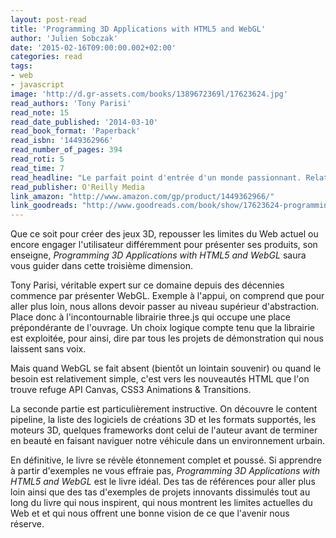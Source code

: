 ```yaml
---
layout: post-read
title: 'Programming 3D Applications with HTML5 and WebGL'
author: 'Julien Sobczak'
date: '2015-02-16T09:00:00.002+02:00'
categories: read
tags:
- web
- javascript
image: 'http://d.gr-assets.com/books/1389672369l/17623624.jpg'
read_authors: 'Tony Parisi'
read_note: 15
read_date_published: '2014-03-10'
read_book_format: 'Paperback'
read_isbn: '1449362966'
read_number_of_pages: 394
read_roti: 5
read_time: 7
read_headline: "Le parfait point d'entrée d'un monde passionnant. Relativement abordable et très complet. Une véritable source d'inspiration."
read_publisher: O'Reilly Media
link_amazon: "http://www.amazon.com/gp/product/1449362966/"
link_goodreads: "http://www.goodreads.com/book/show/17623624-programming-3d-applications-with-html5-and-webgl"
---
```



Que ce soit pour créer des jeux 3D, repousser les limites du Web actuel ou encore engager l'utilisateur différemment pour présenter ses produits, son enseigne, *Programming 3D Applications with HTML5 and WebGL* saura vous guider dans cette troisième dimension.

Tony Parisi, véritable expert sur ce domaine depuis des décennies commence par présenter WebGL. Exemple à l'appui, on comprend que pour aller plus loin, nous allons devoir passer au niveau supérieur d'abstraction. Place donc à l'incontournable librairie three.js qui occupe une place prépondérante de l'ouvrage. Un choix logique compte tenu que la librairie est exploitée, pour ainsi, dire par tous les projets de démonstration qui nous laissent sans voix.

Mais quand WebGL se fait absent (bientôt un lointain souvenir) ou quand le besoin est relativement simple, c'est vers les nouveautés HTML que l'on trouve refuge API Canvas, CSS3 Animations & Transitions.

La seconde partie est particulièrement instructive. On découvre le content pipeline, la liste des logiciels de créations 3D et les formats supportés, les moteurs 3D, quelques frameworks dont celui de l'auteur avant de terminer en beauté en faisant naviguer notre véhicule dans un environnement urbain.

En définitive, le livre se révèle étonnement complet et poussé. Si apprendre à partir d'exemples ne vous effraie pas, *Programming 3D Applications with HTML5 and WebGL* est le livre idéal. Des tas de références pour aller plus loin ainsi que des tas d'exemples de projets innovants dissimulés tout au long du livre qui nous inspirent, qui nous montrent les limites actuelles du Web et et qui nous offrent une bonne vision de ce que l'avenir nous réserve.

